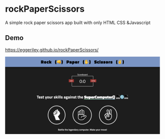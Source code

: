 # rockPaperScissors
A simple rock paper scissors app built with only HTML CSS &amp;Javascript

## Demo
https://eggeriley.github.io/rockPaperScissors/

![Alt text](images/screenshot.png?raw=true "Title")

